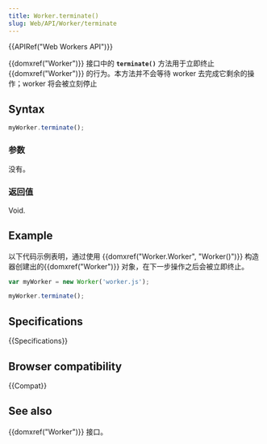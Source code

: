 ```yaml
---
title: Worker.terminate()
slug: Web/API/Worker/terminate
---
```


{{APIRef("Web Workers API")}}

{{domxref("Worker")}} 接口中的 **`terminate()`** 方法用于立即终止 {{domxref("Worker")}} 的行为。本方法并不会等待 worker 去完成它剩余的操作；worker 将会被立刻停止

## Syntax

```js
myWorker.terminate();
```

### 参数

没有。

### 返回值

Void.

## Example

以下代码示例表明，通过使用 {{domxref("Worker.Worker", "Worker()")}} 构造器创建出的{{domxref("Worker")}} 对象，在下一步操作之后会被立即终止。

```js
var myWorker = new Worker('worker.js');

myWorker.terminate();
```

## Specifications

{{Specifications}}

## Browser compatibility

{{Compat}}

## See also

{{domxref("Worker")}} 接口。

